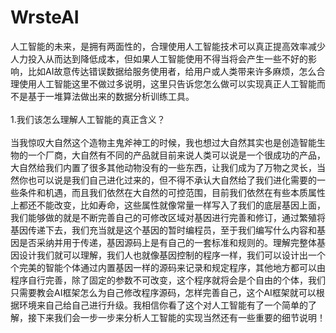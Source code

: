 # WrsteAI
人工智能的未来，是拥有两面性的，合理使用人工智能技术可以真正提高效率减少人力投入从而达到降低成本，但如果人工智能使用不得当将会产生一些不好的影响，比如AI故意传达错误数据给服务使用者，给用户或人类带来许多麻烦，怎么合理使用人工智能这里不做过多说明，这里只告诉您怎么做可以实现真正人工智能而不是基于一堆算法做出来的数据分析训练工具。
<br/><br/>
1.我们该怎么理解人工智能的真正含义？
<br/><br/>
当我惊叹大自然这个造物主鬼斧神工的时候，我也想过大自然其实也是创造智能生物的一个厂商，大自然有不同的产品就目前来说人类可以说是一个很成功的产品，大自然给我们内置了很多其他动物没有的一些东西，让我们成为了万物之灵长，当然你也可以说是我们自己进化过来的，但不得不承认大自然给了我们进化需要的一些条件和机遇，而且我们依然在大自然的可控范围，目前我们依然在有些本质属性上都还不能改变，比如寿命，这些属性就像常量一样写入了我们的底层基因上面，我们能够做的就是不断完善自己的可修改区域对基因进行完善和修订，通过繁殖将基因传递下去，我们充当就是这个基因的暂时编程员，至于我们编写什么内容和基因是否采纳并用于传递，基因源码上是有自己的一套标准和规则的。理解完整体基因设计我们就可以理解，我们人也就像基因控制的程序一样，我们可以设计出一个个完美的智能个体通过内置基因一样的源码来记录和规定程序，其他地方都可以由程序自行完善，除了固定的参数不可改变，这个程序就将会是个自由的个体，我们只需要教会AI框架怎么为自己修改程序源码，怎样完善自己，这个AI框架就可以根据环境来自己给自己进行升级。我相信你看了这个对人工智能有了一个简单的了解，接下来我们会一步一步来分析人工智能的实现当然还有一些重要的细节说明！
